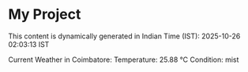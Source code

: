 # My Project

This content is dynamically generated in Indian Time (IST): 2025-10-26 02:03:13 IST


Current Weather in Coimbatore:
Temperature: 25.88 °C
Condition: mist
